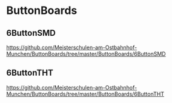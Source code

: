 # ButtonBoards

## 6ButtonSMD

https://github.com/Meisterschulen-am-Ostbahnhof-Munchen/ButtonBoards/tree/master/ButtonBoards/6ButtonSMD

## 6ButtonTHT

https://github.com/Meisterschulen-am-Ostbahnhof-Munchen/ButtonBoards/tree/master/ButtonBoards/6ButtonTHT
